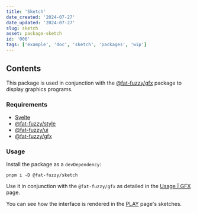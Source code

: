 ```yaml
---
title: 'Sketch'
date_created: '2024-07-27'
date_updated: '2024-07-27'
slug: sketch
asset: package-sketch
id: '006'
tags: ['example', 'doc', 'sketch', 'packages', 'wip']
---
```


## Contents

This package is used in conjunction with the [@fat-fuzzy/gfx](https://github.com/fat-fuzzy/rocks/tree/main/packages/gfx) package to display graphics programs.

### Requirements

- [Svelte](https://svelte.dev/)
- [@fat-fuzzy/style](https://github.com/fat-fuzzy/rocks/tree/main/packages/style)
- [@fat-fuzzy/ui](https://github.com/fat-fuzzy/rocks/tree/main/packages/ui)
- [@fat-fuzzy/gfx](https://github.com/fat-fuzzy/rocks/tree/main/packages/gfx)

### Usage

Install the package as a `devDependency`:

```shell
pnpm i -D @fat-fuzzy/sketch
```

Use it in conjunction with the `@fat-fuzzy/gfx` as detailed in the [Usage | GFX](/doc/usage/gfx) page.

You can see how the interface is rendered in the [PLAY](/play) page's sketches.
